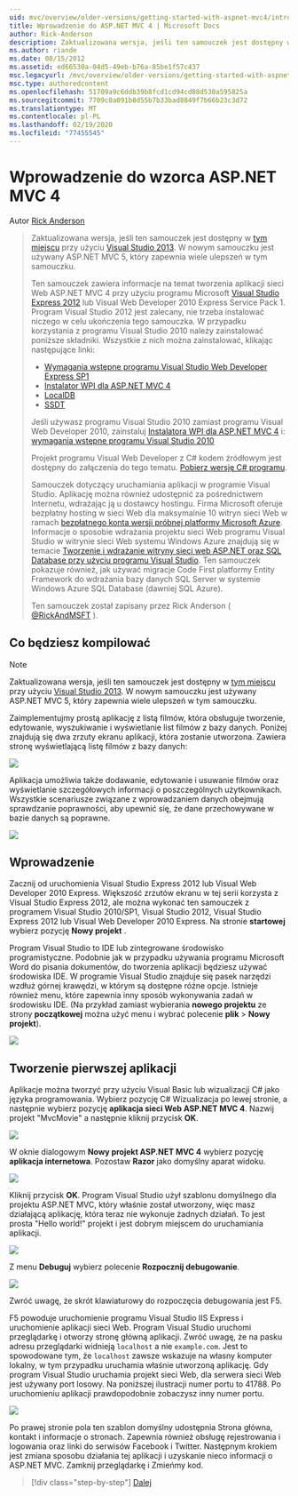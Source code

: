 ```yaml
---
uid: mvc/overview/older-versions/getting-started-with-aspnet-mvc4/intro-to-aspnet-mvc-4
title: Wprowadzenie do ASP.NET MVC 4 | Microsoft Docs
author: Rick-Anderson
description: Zaktualizowana wersja, jeśli ten samouczek jest dostępny w tym miejscu przy użyciu Visual Studio 2013. W nowym samouczku jest używany ASP.NET MVC 5, który zapewnia wiele ulepszeń w porównaniu do t...
ms.author: riande
ms.date: 08/15/2012
ms.assetid: ed66530a-04d5-49eb-b76a-85be1f57c437
msc.legacyurl: /mvc/overview/older-versions/getting-started-with-aspnet-mvc4/intro-to-aspnet-mvc-4
msc.type: authoredcontent
ms.openlocfilehash: 51709a9c6ddb39b8fcd1cd94cd08d530a595825a
ms.sourcegitcommit: 7709c0a091b8d55b7b33bad8849f7b66b23c3d72
ms.translationtype: MT
ms.contentlocale: pl-PL
ms.lasthandoff: 02/19/2020
ms.locfileid: "77455545"
---
```

# <a name="intro-to-aspnet-mvc-4"></a>Wprowadzenie do wzorca ASP.NET MVC 4

Autor [Rick Anderson](https://twitter.com/RickAndMSFT)

> Zaktualizowana wersja, jeśli ten samouczek jest dostępny w [tym miejscu](../../getting-started/introduction/getting-started.md) przy użyciu [Visual Studio 2013](https://my.visualstudio.com/Downloads?q=visual%20studio%202013). W nowym samouczku jest używany ASP.NET MVC 5, który zapewnia wiele ulepszeń w tym samouczku.
>
> Ten samouczek zawiera informacje na temat tworzenia aplikacji sieci Web ASP.NET MVC 4 przy użyciu programu Microsoft [Visual Studio Express 2012](https://www.microsoft.com/visualstudio/11/products/express) lub Visual Web Developer 2010 Express Service Pack 1. Program Visual Studio 2012 jest zalecany, nie trzeba instalować niczego w celu ukończenia tego samouczka. W przypadku korzystania z programu Visual Studio 2010 należy zainstalować poniższe składniki. Wszystkie z nich można zainstalować, klikając następujące linki:
>
> - [Wymagania wstępne programu Visual Studio Web Developer Express SP1](https://www.microsoft.com/web/gallery/install.aspx?appid=VWD2010SP1Pack)
> - [Instalator WPI dla ASP.NET MVC 4](https://go.microsoft.com/fwlink/?LinkId=243392)
> - [LocalDB](https://www.microsoft.com/web/gallery/install.aspx?appid=SQLLocalDBOnly_11_0)
> - [SSDT](https://blogs.msdn.com/b/rickandy/archive/2012/08/02/installing-and-using-sql-server-data-tools-ssdt-on-visual-studio-2010-and-vwd.aspx)
>
> Jeśli używasz programu Visual Studio 2010 zamiast programu Visual Web Developer 2010, zainstaluj [Instalatora WPI dla ASP.NET MVC 4](https://go.microsoft.com/fwlink/?LinkId=243392) i: [wymagania wstępne programu Visual Studio 2010](https://www.microsoft.com/web/gallery/install.aspx?appsxml=&amp;appid=VS2010SP1Pack)
>
> Projekt programu Visual Web Developer z C# kodem źródłowym jest dostępny do załączenia do tego tematu. [Pobierz wersję C# programu](https://code.msdn.microsoft.com/Intro-to-ASPNET-MVC-4-61d0219d/file/114480/1/MvcMovie.zip).
>
> Samouczek dotyczący uruchamiania aplikacji w programie Visual Studio. Aplikację można również udostępnić za pośrednictwem Internetu, wdrażając ją u dostawcy hostingu. Firma Microsoft oferuje bezpłatny hosting w sieci Web dla maksymalnie 10 witryn sieci Web w ramach [bezpłatnego konta wersji próbnej platformy Microsoft Azure](https://www.windowsazure.com/pricing/free-trial/?WT.mc_id=A443DD604). Informacje o sposobie wdrażania projektu sieci Web programu Visual Studio w witrynie sieci Web systemu Windows Azure znajdują się w temacie [Tworzenie i wdrażanie witryny sieci web ASP.NET oraz SQL Database przy użyciu programu Visual Studio](https://docs.microsoft.com/dotnet/azure/). Ten samouczek pokazuje również, jak używać migracje Code First platformy Entity Framework do wdrażania bazy danych SQL Server w systemie Windows Azure SQL Database (dawniej SQL Azure).
>
> Ten samouczek został zapisany przez Rick Anderson ( [@RickAndMSFT](https://twitter.com/#!/RickAndMSFT) ).

## <a name="what-youll-build"></a>Co będziesz kompilować

> [!NOTE]
> Zaktualizowana wersja, jeśli ten samouczek jest dostępny w [tym miejscu](../../getting-started/introduction/getting-started.md) przy użyciu [Visual Studio 2013](https://my.visualstudio.com/Downloads?q=visual%20studio%202013). W nowym samouczku jest używany ASP.NET MVC 5, który zapewnia wiele ulepszeń w tym samouczku.

Zaimplementujmy prostą aplikację z listą filmów, która obsługuje tworzenie, edytowanie, wyszukiwanie i wyświetlanie list filmów z bazy danych. Poniżej znajdują się dwa zrzuty ekranu aplikacji, która zostanie utworzona. Zawiera stronę wyświetlającą listę filmów z bazy danych:

![](intro-to-aspnet-mvc-4/_static/image1.png)

Aplikacja umożliwia także dodawanie, edytowanie i usuwanie filmów oraz wyświetlanie szczegółowych informacji o poszczególnych użytkownikach. Wszystkie scenariusze związane z wprowadzaniem danych obejmują sprawdzanie poprawności, aby upewnić się, że dane przechowywane w bazie danych są poprawne.

![](intro-to-aspnet-mvc-4/_static/image2.png)

## <a name="getting-started"></a>Wprowadzenie

Zacznij od uruchomienia Visual Studio Express 2012 lub Visual Web Developer 2010 Express. Większość zrzutów ekranu w tej serii korzysta z Visual Studio Express 2012, ale można wykonać ten samouczek z programem Visual Studio 2010/SP1, Visual Studio 2012, Visual Studio Express 2012 lub Visual Web Developer 2010 Express. Na stronie **startowej** wybierz pozycję **Nowy projekt** .

Program Visual Studio to IDE lub zintegrowane środowisko programistyczne. Podobnie jak w przypadku używania programu Microsoft Word do pisania dokumentów, do tworzenia aplikacji będziesz używać środowiska IDE. W programie Visual Studio znajduje się pasek narzędzi wzdłuż górnej krawędzi, w którym są dostępne różne opcje. Istnieje również menu, które zapewnia inny sposób wykonywania zadań w środowisku IDE. (Na przykład zamiast wybierania **nowego projektu** ze strony **początkowej** można użyć menu i wybrać polecenie **plik** &gt; **Nowy projekt**).

![](intro-to-aspnet-mvc-4/_static/image3.png)

## <a name="creating-your-first-application"></a>Tworzenie pierwszej aplikacji

Aplikacje można tworzyć przy użyciu Visual Basic lub wizualizacji C# jako języka programowania. Wybierz pozycję C# Wizualizacja po lewej stronie, a następnie wybierz pozycję **aplikacja sieci Web ASP.NET MVC 4**. Nazwij projekt &quot;MvcMovie&quot; a następnie kliknij przycisk **OK**.

![](intro-to-aspnet-mvc-4/_static/image4.png)

W oknie dialogowym **Nowy projekt ASP.NET MVC 4** wybierz pozycję **aplikacja internetowa**. Pozostaw **Razor** jako domyślny aparat widoku.

![](intro-to-aspnet-mvc-4/_static/image5.png)

Kliknij przycisk **OK**. Program Visual Studio użył szablonu domyślnego dla projektu ASP.NET MVC, który właśnie został utworzony, więc masz działającą aplikację, która teraz nie wykonuje żadnych działań. To jest prosta &quot;Hello world!&quot; projekt i jest dobrym miejscem do uruchamiania aplikacji.

![](intro-to-aspnet-mvc-4/_static/image6.png)

Z menu **Debuguj** wybierz polecenie **Rozpocznij debugowanie**.

![](intro-to-aspnet-mvc-4/_static/image7.png)

Zwróć uwagę, że skrót klawiaturowy do rozpoczęcia debugowania jest F5.

F5 powoduje uruchomienie programu Visual Studio IIS Express i uruchomienie aplikacji sieci Web. Program Visual Studio uruchomi przeglądarkę i otworzy stronę główną aplikacji. Zwróć uwagę, że na pasku adresu przeglądarki widnieją `localhost` a nie `example.com`. Jest to spowodowane tym, że `localhost` zawsze wskazuje na własny komputer lokalny, w tym przypadku uruchamia właśnie utworzoną aplikację. Gdy program Visual Studio uruchamia projekt sieci Web, dla serwera sieci Web jest używany port losowy. Na poniższej ilustracji numer portu to 41788. Po uruchomieniu aplikacji prawdopodobnie zobaczysz inny numer portu.

![](intro-to-aspnet-mvc-4/_static/image8.png)

Po prawej stronie pola ten szablon domyślny udostępnia Strona główna, kontakt i informacje o stronach. Zapewnia również obsługę rejestrowania i logowania oraz linki do serwisów Facebook i Twitter. Następnym krokiem jest zmiana sposobu działania tej aplikacji i uzyskanie nieco informacji o ASP.NET MVC. Zamknij przeglądarkę i Zmieńmy kod.

> [!div class="step-by-step"]
> [Dalej](adding-a-controller.md)
